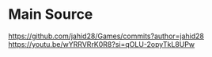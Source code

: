 # Main Source
https://github.com/jahid28/Games/commits?author=jahid28
https://youtu.be/wYRRVRrK0R8?si=qOLU-2opyTkL8UPw
